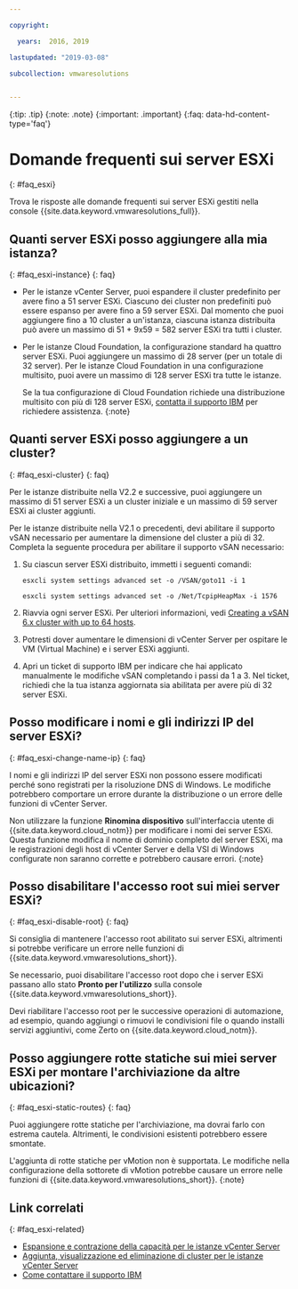 ```yaml
---

copyright:

  years:  2016, 2019

lastupdated: "2019-03-08"

subcollection: vmwaresolutions


---
```


{:tip: .tip}
{:note: .note}
{:important: .important}
{:faq: data-hd-content-type='faq'}

# Domande frequenti sui server ESXi
{: #faq_esxi}

Trova le risposte alle domande frequenti sui server ESXi gestiti nella console {{site.data.keyword.vmwaresolutions_full}}.

## Quanti server ESXi posso aggiungere alla mia istanza?
{: #faq_esxi-instance}
{: faq}

* Per le istanze vCenter Server, puoi espandere il cluster predefinito per avere fino a 51 server ESXi. Ciascuno dei cluster non predefiniti può essere espanso per avere fino a 59 server ESXi. Dal momento che puoi aggiungere fino a 10 cluster a un'istanza, ciascuna istanza distribuita può avere un massimo di 51 + 9x59 = 582 server ESXi tra tutti i cluster.
* Per le istanze Cloud Foundation, la configurazione standard ha quattro server ESXi. Puoi aggiungere un massimo di 28 server (per un totale di 32 server). Per le istanze Cloud Foundation in una configurazione multisito, puoi avere un massimo di 128 server ESXi tra tutte le istanze.

  Se la tua configurazione di Cloud Foundation richiede una distribuzione multisito con più di 128 server ESXi, [contatta il supporto IBM](/docs/services/vmwaresolutions/vmonic?topic=vmware-solutions-trbl_support) per richiedere assistenza.
  {:note}

## Quanti server ESXi posso aggiungere a un cluster?
{: #faq_esxi-cluster}
{: faq}

Per le istanze distribuite nella V2.2 e successive, puoi aggiungere un massimo di 51 server ESXi a un cluster iniziale e un massimo di 59 server ESXi ai cluster aggiunti.

Per le istanze distribuite nella V2.1 o precedenti, devi abilitare il supporto vSAN necessario per aumentare la dimensione del cluster a più di 32. Completa la seguente procedura per abilitare il supporto vSAN necessario:

1. Su ciascun server ESXi distribuito, immetti i seguenti comandi:

   `esxcli system settings advanced set -o /VSAN/goto11 -i 1`

   `esxcli system settings advanced set -o /Net/TcpipHeapMax -i 1576`

2. Riavvia ogni server ESXi. Per ulteriori informazioni, vedi [Creating a vSAN 6.x cluster with up to 64 hosts](https://kb.vmware.com/s/article/2110081).
3. Potresti dover aumentare le dimensioni di vCenter Server per ospitare le VM (Virtual Machine) e i server ESXi aggiunti.
4. Apri un ticket di supporto IBM per indicare che hai applicato manualmente le modifiche vSAN completando i passi da 1 a 3. Nel ticket, richiedi che la tua istanza aggiornata sia abilitata per avere più di 32 server ESXi.

## Posso modificare i nomi e gli indirizzi IP del server ESXi?
{: #faq_esxi-change-name-ip}
{: faq}

I nomi e gli indirizzi IP del server ESXi non possono essere modificati perché sono registrati per la risoluzione DNS di Windows. Le modifiche potrebbero comportare un errore durante la distribuzione o un errore delle funzioni di vCenter Server.

Non utilizzare la funzione **Rinomina dispositivo** sull'interfaccia utente di {{site.data.keyword.cloud_notm}} per modificare i nomi dei server ESXi. Questa funzione modifica il nome di dominio completo del server ESXi, ma le registrazioni degli host di vCenter Server e della VSI di Windows configurate non saranno corrette e potrebbero causare errori.
{:note}

## Posso disabilitare l'accesso root sui miei server ESXi?
{: #faq_esxi-disable-root}
{: faq}

Si consiglia di mantenere l'accesso root abilitato sui server ESXi, altrimenti si potrebbe verificare un errore nelle funzioni di {{site.data.keyword.vmwaresolutions_short}}.

Se necessario, puoi disabilitare l'accesso root dopo che i server ESXi passano allo stato **Pronto per l'utilizzo** sulla console {{site.data.keyword.vmwaresolutions_short}}.

Devi riabilitare l'accesso root per le successive operazioni di automazione, ad esempio, quando aggiungi o rimuovi le condivisioni file o quando installi servizi aggiuntivi, come Zerto on {{site.data.keyword.cloud_notm}}.

## Posso aggiungere rotte statiche sui miei server ESXi per montare l'archiviazione da altre ubicazioni?
{: #faq_esxi-static-routes}
{: faq}

Puoi aggiungere rotte statiche per l'archiviazione, ma dovrai farlo con estrema cautela. Altrimenti, le condivisioni esistenti potrebbero essere smontate.

L'aggiunta di rotte statiche per vMotion non è supportata. Le modifiche nella configurazione della sottorete di vMotion potrebbe causare un errore nelle funzioni di {{site.data.keyword.vmwaresolutions_short}}.
{:note}

## Link correlati
{: #faq_esxi-related}

* [Espansione e contrazione della capacità per le istanze vCenter Server](/docs/services/vmwaresolutions/vcenter?topic=vmware-solutions-vc_addingremovingservers)
* [Aggiunta, visualizzazione ed eliminazione di cluster per le istanze vCenter Server](/docs/services/vmwaresolutions/vcenter?topic=vmware-solutions-adding-and-viewing-clusters-for-vcenter-server-instances)
* [Come contattare il supporto IBM](/docs/services/vmwaresolutions/vmonic?topic=vmware-solutions-trbl_support)
